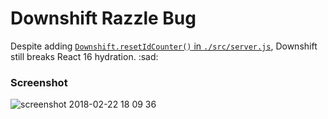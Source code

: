 # Downshift Razzle Bug

Despite adding [`Downshift.resetIdCounter()` in `./src/server.js`](https://github.com/jaredpalmer/downshift-razzle-bug/blob/master/src/server.js#L15), Downshift still breaks React 16 hydration. :sad:

### Screenshot
![screenshot 2018-02-22 18 09 36](https://user-images.githubusercontent.com/4060187/36569418-b99fe938-17fb-11e8-972c-6a21eb527972.png)
